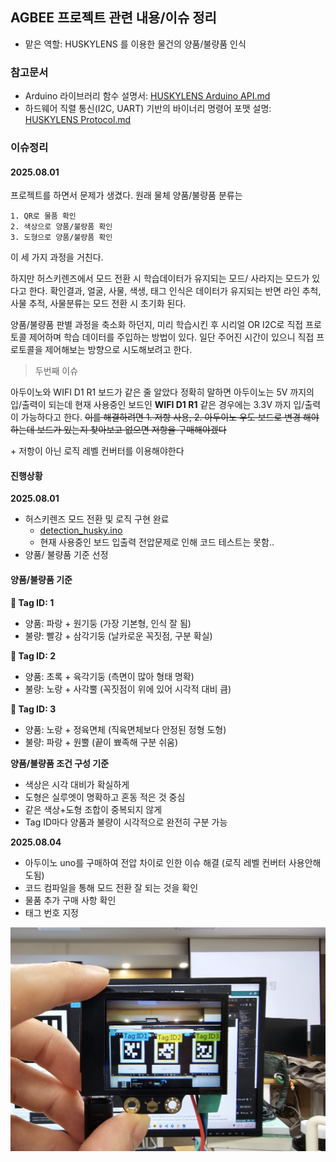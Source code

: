 ## AGBEE 프로젝트 관련 내용/이슈 정리
- 맡은 역할: HUSKYLENS 를 이용한 물건의 양품/불량품 인식

### 참고문서
- Arduino 라이브러리 함수 설명서:  [HUSKYLENS Arduino API.md](./ref/HUSKYLENS%20Arduino%20API.md)
- 하드웨어 직렬 통신(I2C, UART) 기반의 바이너리 명령어 포맷 설명: [HUSKYLENS Protocol.md](./ref/HUSKYLENS%20Protocol.md)

### 이슈정리
#### 2025.08.01
프로젝트를 하면서 문제가 생겼다.
원래 물체 양품/불량품 분류는 
```
1. QR로 물품 확인
2. 색상으로 양품/불량품 확인
3. 도형으로 양품/불량품 확인
```

이 세 가지 과정을 거친다.

하지만 허스키렌즈에서 모드 전환 시 학습데이터가 유지되는 모드/ 사라지는 모드가 있다고 한다.
확인결과, 얼굴, 사물, 색생, 태그 인식은 데이터가 유지되는 반면 라인 추척, 사물 추적, 사물분류는 모드 전환 시 초기화 된다. 

양품/불량품 판별 과정을 축소화 하던지, 미리 학습시킨 후 시리얼 OR I2C로 직접 프로토콜 제어하며 학습 데이터를 주입하는 방법이 있다. 일단 주어진 시간이 있으니 직접 프로토콜을 제어해보는 방향으로 시도해보려고 한다.

> 두번째 이슈

아두이노와 WIFI D1 R1 보드가 같은 줄 알았다
정확히 말하면 아두이노는 5V 까지의 입/출력이 되는데 현재 사용중인 보드인 **WIFI D1 R1** 같은 경우에는 3.3V 까지 입/출력이 가능하다고 한다. ~~이를 해결하려면 1. 저항 사용, 2. 아두이노 우도 보드로 변경 해야하는데 
보드가 있는지 찾아보고 없으면 저항을 구매해야겠다~~

\+ 저항이 아닌 로직 레벨 컨버터를 이용해야한다

#### 진행상황
**2025.08.01**
- 허스키렌즈 모드 전환 및 로직 구현 완료
  - [detection_husky.ino](./code/detection_husky.ino)
  - 현재 사용중인 보드 입출력 전압문제로 인해 코드 테스트는 못함..
- 양품/ 불량품 기준 선정

#### 양품/불량품 기준
**🔖 Tag ID: 1**
- 양품: 파랑 + 원기둥 (가장 기본형, 인식 잘 됨)
- 불량: 빨강 + 삼각기둥 (날카로운 꼭짓점, 구분 확실)

**🔖 Tag ID: 2**
- 양품: 초록 + 육각기둥 (측면이 많아 형태 명확)
- 불량: 노랑 + 사각뿔 (꼭짓점이 위에 있어 시각적 대비 큼)

**🔖 Tag ID: 3**
- 양품: 노랑 + 정육면체 (직육면체보다 안정된 정형 도형)
- 불량: 파랑 + 원뿔 (끝이 뾰족해 구분 쉬움)

**양품/불량품 조건 구성 기준**
- 색상은 시각 대비가 확실하게
- 도형은 실루엣이 명확하고 혼동 적은 것 중심
- 같은 색상+도형 조합이 중복되지 않게
- Tag ID마다 양품과 불량이 시각적으로 완전히 구분 가능

**2025.08.04**
- 아두이노 uno를 구매하여 전압 차이로 인한 이슈 해결 (로직 레벨 컨버터 사용안해도됨)
- 코드 컴파일을 통해 모드 전환 잘 되는 것을 확인
- 물품 추가 구매 사항 확인
- 태그 번호 지정

<img src="../../image/HUSKY_0004.jpg" width="600">

<!-- # 📌 HUSKYLENS 사물 분류 학습 데이터 백업 및 복원 가이드

> 사물 분류 모드에서 학습한 데이터를 유지한 채로 다른 모드 전환을 수행하기 위한 수동 처리 방법

---

## ✅ 개요

HUSKYLENS는 모드 전환 시 학습한 데이터를 유지하지 않습니다.  
따라서 사물 분류 데이터를 백업해 두었다가, 다시 해당 모드로 돌아올 때 수동으로 복원하는 방법이 필요합니다.

---

## 🛠️ 구현 절차

### 1. 사물 분류 모드로 진입
```cpp
huskylens.switchAlgorithm(ALGORITHM_OBJECT_CLASSIFICATION);
```

---

### 2. 학습된 데이터 읽어서 저장
```cpp
huskylens.requestLearned();

while(huskylens.available()) {
    HUSKYLENSResult result = huskylens.read();
    
    // 예시: 필요한 값 저장
    int id = result.ID;
    int x = result.xCenter;
    int y = result.yCenter;
    int width = result.width;
    int height = result.height;

    // 배열이나 구조체에 저장해두기
}
```

---

### 3. 다른 모드로 전환  
다른 알고리즘 모드로 변경 시, 내부 학습 데이터는 초기화됨  
```cpp
huskylens.switchAlgorithm(ALGORITHM_TAG_RECOGNITION); // 예시
```

---

### 4. 사물 분류 모드로 다시 전환
```cpp
huskylens.switchAlgorithm(ALGORITHM_OBJECT_CLASSIFICATION);
```

---

### 5. 백업해둔 데이터 복원 (I2C 프로토콜 사용)
- **0x36: Learn from parameter** 명령 사용
- 전송 포맷:
  ```
  [0x55][0xAA][0x11][0x36][ID_L][ID_H][X_L][X_H][Y_L][Y_H][W_L][W_H][H_L][H_H][Result][Checksum]
  ```

- Arduino에서 I2C 직접 구현 시 예시 (Wire 사용):
```cpp
Wire.beginTransmission(0x32); // HUSKYLENS I2C 주소
Wire.write(0x55);
Wire.write(0xAA);
Wire.write(0x11); // 주소 in protocol
Wire.write(0x36); // Learn by parameter 명령
// 이후 ID, x, y, width, height, learnResult, checksum 전송
Wire.endTransmission();
```

> 🔧 자세한 포맷은 공식 [HUSKYLENS Protocol 문서](https://wiki.dfrobot.com/HUSKYLENS_V1.0_SKU_SEN0305_SEN0336#target_23) 참고

---

## 📝 요약 표

| 단계 | 설명 |
|------|------|
| 1 | `ALGORITHM_OBJECT_CLASSIFICATION`으로 모드 전환 |
| 2 | `requestLearned()` + `read()`로 데이터 추출 |
| 3 | 다른 모드로 전환 |
| 4 | 다시 사물 분류 모드로 전환 |
| 5 | `0x36` 명령으로 백업 데이터 수동 복원 | -->
